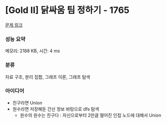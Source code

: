 # [Gold II] 닭싸움 팀 정하기 - 1765 

[문제 링크](https://www.acmicpc.net/problem/1765) 

### 성능 요약

메모리: 2188 KB, 시간: 4 ms

### 분류

자료 구조, 분리 집합, 그래프 이론, 그래프 탐색

### 아이디어

- 친구라면 Union
- 원수라면 저장해둔 간선 정보 바탕으로 dfs 탐색
  - 원수의 원수는 친구다 : 자신으로부터 2만큼 떨어진 인접 노드에 대해서 Union
